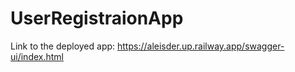 # UserRegistraionApp

Link to the deployed app:
https://aleisder.up.railway.app/swagger-ui/index.html
